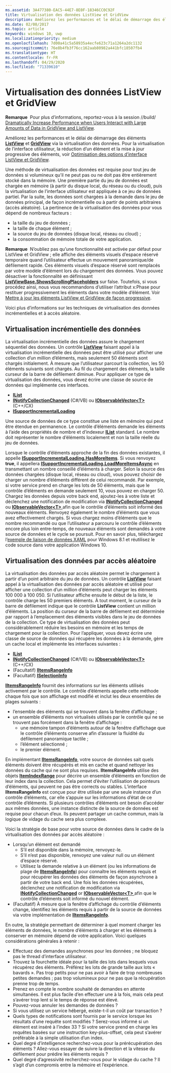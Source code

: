 ```yaml
---
ms.assetid: 3A477380-EAC5-44E7-8E0F-18346CC0C92F
title: Virtualisation des données ListView et GridView
description: Améliorez les performances et le délai de démarrage des éléments ListView et GridView via la virtualisation des données.
ms.date: 02/08/2017
ms.topic: article
keywords: windows 10, uwp
ms.localizationpriority: medium
ms.openlocfilehash: 7d00a41c5a58935a4ecfe623c71a1264a2dc1132
ms.sourcegitcommit: 76e8b4fb3f76cc162aab80982a441bfc18507fb4
ms.translationtype: HT
ms.contentlocale: fr-FR
ms.lasthandoff: 04/29/2020
ms.locfileid: "71339610"
---
```

# <a name="listview-and-gridview-data-virtualization"></a>Virtualisation des données ListView et GridView


**Remarque**  Pour plus d’informations, reportez-vous à la session //build/ [Dramatically Increase Performance when Users Interact with Large Amounts of Data in GridView and ListView](https://channel9.msdn.com/Events/Build/2013/3-158).

Améliorez les performances et le délai de démarrage des éléments [**ListView**](https://docs.microsoft.com/uwp/api/Windows.UI.Xaml.Controls.ListView) et [**GridView**](https://docs.microsoft.com/uwp/api/Windows.UI.Xaml.Controls.GridView) via la virtualisation des données. Pour la virtualisation de l’interface utilisateur, la réduction d’un élément et la mise à jour progressive des éléments, voir [Optimisation des options d’interface ListView et GridView](optimize-gridview-and-listview.md).

Une méthode de virtualisation des données est requise pour tout jeu de données si volumineux qu’il ne peut pas ou ne doit pas être entièrement stocké dans la mémoire. Une première partie du jeu de données est chargée en mémoire (à partir du disque local, du réseau ou du cloud), puis la virtualisation de l’interface utilisateur est appliquée à ce jeu de données partiel. Par la suite, les données sont chargées à la demande dans le jeu de données principal, de façon incrémentielle ou à partir de points arbitraires (accès aléatoire). La pertinence de la virtualisation des données pour vous dépend de nombreux facteurs :

-   la taille du jeu de données ;
-   la taille de chaque élément ;
-   la source du jeu de données (disque local, réseau ou cloud) ;
-   la consommation de mémoire totale de votre application.

**Remarque**  N’oubliez pas qu’une fonctionnalité est activée par défaut pour ListView et GridView ; elle affiche des éléments visuels d’espace réservé temporaire quand l’utilisateur effectue un mouvement panoramique/de défilement rapide. Ces éléments visuels d’espace réservé sont remplacés par votre modèle d’élément lors du chargement des données. Vous pouvez désactiver la fonctionnalité en définissant [**ListViewBase.ShowsScrollingPlaceholders**](https://docs.microsoft.com/uwp/api/windows.ui.xaml.controls.listviewbase.showsscrollingplaceholders) sur false. Toutefois, si vous procédez ainsi, nous vous recommandons d’utiliser l’attribut x:Phase pour restituer progressivement les éléments dans votre modèle d’élément. Voir [Mettre à jour les éléments ListView et GridView de façon progressive](optimize-gridview-and-listview.md#update-items-incrementally).

Voici plus d’informations sur les techniques de virtualisation des données incrémentielles et à accès aléatoire.

## <a name="incremental-data-virtualization"></a>Virtualisation incrémentielle des données

La virtualisation incrémentielle des données assure le chargement séquentiel des données. Un contrôle [**ListView**](https://docs.microsoft.com/uwp/api/Windows.UI.Xaml.Controls.ListView) faisant appel à la virtualisation incrémentielle des données peut être utilisé pour afficher une collection d’un million d’éléments, mais seulement 50 éléments sont chargés initialement. À mesure que l’utilisateur parcourt la collection, les 50 éléments suivants sont chargés. Au fil du chargement des éléments, la taille curseur de la barre de défilement diminue. Pour appliquer ce type de virtualisation des données, vous devez écrire une classe de source de données qui implémente ces interfaces.

-   [**IList**](https://docs.microsoft.com/dotnet/api/system.collections.ilist)
-   [**INotifyCollectionChanged**](https://docs.microsoft.com/dotnet/api/system.collections.specialized.inotifycollectionchanged) (C#/VB) ou [**IObservableVector&lt;T&gt;** ](https://docs.microsoft.com/uwp/api/Windows.Foundation.Collections.IObservableVector_T_) (C++/CX)
-   [**ISupportIncrementalLoading**](https://docs.microsoft.com/uwp/api/Windows.UI.Xaml.Data.ISupportIncrementalLoading)

Une source de données de ce type constitue une liste en mémoire qui peut être étendue en permanence. Le contrôle d’éléments demande les éléments à l’aide des propriétés de nombre et d’indexeur [**IList**](https://docs.microsoft.com/dotnet/api/system.collections.ilist) standard. Le nombre doit représenter le nombre d’éléments localement et non la taille réelle du jeu de données.

Lorsque le contrôle d’éléments approche de la fin des données existantes, il appelle [**ISupportIncrementalLoading.HasMoreItems**](https://docs.microsoft.com/uwp/api/windows.ui.xaml.data.isupportincrementalloading.hasmoreitems). Si vous renvoyez **true**, il appellera [**ISupportIncrementalLoading.LoadMoreItemsAsync**](https://docs.microsoft.com/uwp/api/windows.ui.xaml.data.isupportincrementalloading.loadmoreitemsasync) en transmettant un nombre conseillé d’éléments à charger. Selon la source des données chargées (disque local, réseau ou cloud), vous pouvez choisir de charger un nombre d’éléments différent de celui recommandé. Par exemple, si votre service prend en charge les lots de 50 éléments, mais que le contrôle d’éléments en demande seulement 10, vous pouvez en charger 50. Chargez les données depuis votre back end, ajoutez-les à votre liste et déclenchez une notification de modification via [**INotifyCollectionChanged**](https://docs.microsoft.com/dotnet/api/system.collections.specialized.inotifycollectionchanged) ou [**IObservableVector&lt;T&gt;** ](https://docs.microsoft.com/uwp/api/Windows.Foundation.Collections.IObservableVector_T_) afin que le contrôle d’éléments soit informé des nouveaux éléments. Renvoyez également le nombre d’éléments que vous avez effectivement chargés. Si vous chargez moins d’éléments que le nombre recommandé ou que l’utilisateur a parcouru le contrôle d’éléments encore plus loin entre-temps, de nouveaux éléments sont demandés à votre source de données et le cycle se poursuit. Pour en savoir plus, téléchargez l’[exemple de liaison de données XAML](https://code.msdn.microsoft.com/windowsapps/Data-Binding-7b1d67b5) pour Windows 8.1 et réutilisez le code source dans votre application Windows 10.

## <a name="random-access-data-virtualization"></a>Virtualisation des données par accès aléatoire

La virtualisation des données par accès aléatoire permet le chargement à partir d’un point arbitraire du jeu de données. Un contrôle [**ListView**](https://docs.microsoft.com/uwp/api/Windows.UI.Xaml.Controls.ListView) faisant appel à la virtualisation des données par accès aléatoire et utilisé pour afficher une collection d’un million d’éléments peut charger les éléments 100 000 à 100 050. Si l’utilisateur affiche ensuite le début de la liste, le contrôle charge les 50 premiers éléments. À tout moment, le curseur de la barre de défilement indique que le contrôle **ListView** contient un million d’éléments. La position du curseur de la barre de défilement est déterminée par rapport à l’emplacement des éléments visibles dans le jeu de données de la collection. Ce type de virtualisation des données peut considérablement réduire les besoins en mémoire et les temps de chargement pour la collection. Pour l’appliquer, vous devez écrire une classe de source de données qui récupère les données à la demande, gère un cache local et implémente les interfaces suivantes :

-   [**IList**](https://docs.microsoft.com/dotnet/api/system.collections.ilist)
-   [**INotifyCollectionChanged**](https://docs.microsoft.com/dotnet/api/system.collections.specialized.inotifycollectionchanged) (C#/VB) ou [**IObservableVector&lt;T&gt;** ](https://docs.microsoft.com/uwp/api/Windows.Foundation.Collections.IObservableVector_T_) (C++/CX)
-   (Facultatif) [**IItemsRangeInfo**](https://docs.microsoft.com/uwp/api/Windows.UI.Xaml.Data.IItemsRangeInfo)
-   (Facultatif) [**ISelectionInfo**](https://docs.microsoft.com/uwp/api/Windows.UI.Xaml.Data.ISelectionInfo)

[**IItemsRangeInfo**](https://docs.microsoft.com/uwp/api/Windows.UI.Xaml.Data.IItemsRangeInfo) fournit des informations sur les éléments utilisés activement par le contrôle. Le contrôle d’éléments appelle cette méthode chaque fois que son affichage est modifié et inclut les deux ensembles de plages suivants :

-   l’ensemble des éléments qui se trouvent dans la fenêtre d’affichage ;
-   un ensemble d’éléments non virtualisés utilisés par le contrôle qui ne se trouvent pas forcément dans la fenêtre d’affichage :
    -   une mémoire tampon d’éléments autour de la fenêtre d’affichage que le contrôle d’éléments conserve afin d’assurer la fluidité du défilement panoramique tactile ;
    -   l’élément sélectionné ;
    -   le premier élément.

En implémentant [**IItemsRangeInfo**](https://docs.microsoft.com/uwp/api/Windows.UI.Xaml.Data.IItemsRangeInfo), votre source de données sait quels éléments doivent être récupérés et mis en cache et quand nettoyer les données du cache qui ne sont plus requises. **IItemsRangeInfo** utilise des objets [**ItemIndexRange**](https://docs.microsoft.com/uwp/api/Windows.UI.Xaml.Data.ItemIndexRange) pour décrire un ensemble d’éléments en fonction de leur index dans la collection. Cela permet d’éviter l’utilisation de pointeurs d’éléments, qui peuvent ne pas être corrects ou stables. L’interface **IItemsRangeInfo** est conçue pour être utilisée par une seule instance d’un contrôle d’éléments, car elle s’appuie sur les informations d’état de ce contrôle d’éléments. Si plusieurs contrôles d’éléments ont besoin d’accéder aux mêmes données, une instance distincte de la source de données est requise pour chacun d’eux. Ils peuvent partager un cache commun, mais la logique de vidage du cache sera plus complexe.

Voici la stratégie de base pour votre source de données dans le cadre de la virtualisation des données par accès aléatoire :

-   Lorsqu’un élément est demandé
    -   S’il est disponible dans la mémoire, renvoyez-le.
    -   S’il n’est pas disponible, renvoyez une valeur null ou un élément d’espace réservé.
    -   Utilisez la demande relative à un élément (ou les informations de plage de [**IItemsRangeInfo**](https://docs.microsoft.com/uwp/api/Windows.UI.Xaml.Data.IItemsRangeInfo)) pour connaître les éléments requis et pour récupérer les données des éléments de façon asynchrone à partir de votre back end. Une fois les données récupérées, déclenchez une notification de modification via [**INotifyCollectionChanged**](https://docs.microsoft.com/dotnet/api/system.collections.specialized.inotifycollectionchanged) or [**IObservableVector&lt;T&gt;** ](https://docs.microsoft.com/uwp/api/Windows.Foundation.Collections.IObservableVector_T_) afin que le contrôle d’éléments soit informé du nouvel élément.
-   (Facultatif) À mesure que la fenêtre d’affichage du contrôle d’éléments change, identifiez les éléments requis à partir de la source de données via votre implémentation de [**IItemsRangeInfo**](https://docs.microsoft.com/uwp/api/Windows.UI.Xaml.Data.IItemsRangeInfo).

En outre, la stratégie permettant de déterminer à quel moment charger les éléments de données, le nombre d’éléments à charger et les éléments à conserver en mémoire dépend de votre application. Voici quelques considérations générales à retenir :

-   Effectuez des demandes asynchrones pour les données ; ne bloquez pas le thread d’interface utilisateur.
-   Trouvez la fourchette idéale pour la taille des lots dans lesquels vous récupérez des éléments. Préférez les lots de grande taille aux lots « bavards ». Pas trop petits pour ne pas avoir à faire de trop nombreuses petites demandes ; pas trop volumineux pour ne pas que la récupération prenne trop de temps.
-   Prenez en compte le nombre souhaité de demandes en attente simultanées. Il est plus facile d’en effectuer une à la fois, mais cela peut s’avérer trop lent si le temps de réponse est élevé.
-   Pouvez-vous annuler les demandes de données ?
-   Si vous utilisez un service hébergé, existe-t-il un coût par transaction ?
-   Quels types de notifications sont fournis par le service lorsque les résultats d’une requête sont modifiés ? Serez-vous informé si un élément est inséré à l’index 33 ? Si votre service prend en charge les requêtes basées sur une instruction key-plus-offset, cela peut s’avérer préférable à la simple utilisation d’un index.
-   Quel degré d’intelligence recherchez-vous pour la prérécupération des éléments ? Allez-vous essayer de suivre la direction et la vitesse du défilement pour prédire les éléments requis ?
-   Quel degré d’agressivité recherchez-vous pour le vidage du cache ? Il s’agit d’un compromis entre la mémoire et l’expérience.




